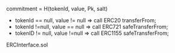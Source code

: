 commitment = H(tokenId, value, Pk, salt)

- tokenId == null, value != null => call ERC20 transferFrom;
- tokenId !=null, value == null => call ERC721 safeTransferFrom;
- tokenID != null, value !=null => call ERC1155 safeTransferFrom;

ERCInterface.sol
